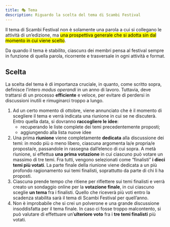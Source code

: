 ```yaml
---
title: 🎭 Tema
description: Riguardo la scelta del tema di Scambi Festival
---
```

Il tema di Scambi Festival non è solamente una parola a cui si collegano le attività di un’edizione, ma <mark>una prospettiva generale che si adotta sin dal momento in cui viene scelto</mark>.

Da quando il tema è stabilito, ciascunз dei membri pensa al festival sempre in funzione di quella parola, ricorrente e trasversale in ogni attività e format.

## Scelta

La scelta del tema è di importanza cruciale, in quanto, come scritto sopra, definisce l’intero _modus operandi_ in un anno di lavoro. Tuttavia, deve trattarsi di un processo **efficiente** e veloce, per evitare di perdersi in discussioni inutili e rimuginarci troppo a lungo.

1. Ad un certo momento di ottobre, viene annunciato che è il momento di scegliere il tema e verrà indicata una riunione in cui se ne discuterà. Entro quella data, si dovranno **raccogliere le idee**:
   * recuperando le liste complete dei temi precedentemente proposti;
   * aggiungendo alla lista nuove idee
2. Una prima **riunione** viene completamente **dedicata** alla discussione dei temi: in modo più o meno libero, ciascunə argomenta la/e propria/e proposta/e, passandole in rassegna dall’elenco di cui sopra. A metà riunione, si effettua **una prima votazione** in cui ciascuno può votare un massimo di tre temi. Fra tutti, vengono selezionati come “finalisti” **i dieci temi più votati**. La parte finale della riunione viene dedicata a un più profondo ragionamento sui temi finalisti, soprattutto da parte di chi li ha proposti.
3. Ciascunə prende tempo che ritiene per riflettere sui temi finalisti e verrà creato un sondaggio online per la **votazione finale**, in cui ciascuno sceglie **un tema** fra i finalisti. Quello che riceverà più voti entro la scadenza stabilita sarà il tema di Scambi Festival per quell’anno.
4. Non è improbabile che si crei un polverone e una grande discussione insoddisfatta per il tema finale. In caso ci fosse troppo malcontento, si può valutare di effettuare un’**ulteriore voto** fra i **tre temi finalisti** più votati.
